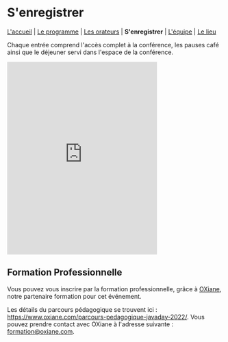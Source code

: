# S'enregistrer

[L'accueil](index.html) | [Le programme](schedule.html) | [Les orateurs](speakers.html) | **S'enregistrer** | [L'équipe](the-team.html) | [Le lieu](lieu.md)

Chaque entrée comprend l'accès complet à la conférence, les pauses café ainsi que le déjeuner servi dans l'espace de la conférence.

<iframe id="haWidget" allowtransparency="true" src="https://www.helloasso.com/associations/bjpc/evenements/paris-jug-s-java-day/widget-vignette" style="width: 350px; height: 450px; border: none;"></iframe>

## Formation Professionnelle

Vous pouvez vous inscrire par la formation professionnelle, grâce à [OXiane](https://www.oxiane.com/), notre partenaire formation pour cet événement.

Les détails du parcours pédagogique se trouvent ici : https://www.oxiane.com/parcours-pedagogique-javaday-2022/. Vous pouvez prendre contact avec OXiane à l'adresse suivante : [formation@oxiane.com](mailto:formation@oxiane.com).

